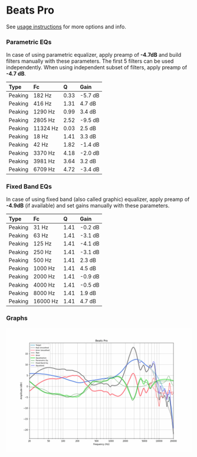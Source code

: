 # Beats Pro
See [usage instructions](https://github.com/jaakkopasanen/AutoEq#usage) for more options and info.

### Parametric EQs
In case of using parametric equalizer, apply preamp of **-4.7dB** and build filters manually
with these parameters. The first 5 filters can be used independently.
When using independent subset of filters, apply preamp of **-4.7 dB**.

| Type    | Fc       |    Q | Gain    |
|:--------|:---------|:-----|:--------|
| Peaking | 182 Hz   | 0.33 | -5.7 dB |
| Peaking | 416 Hz   | 1.31 | 4.7 dB  |
| Peaking | 1290 Hz  | 0.99 | 3.4 dB  |
| Peaking | 2805 Hz  | 2.52 | -9.5 dB |
| Peaking | 11324 Hz | 0.03 | 2.5 dB  |
| Peaking | 18 Hz    | 1.41 | 3.3 dB  |
| Peaking | 42 Hz    | 1.82 | -1.4 dB |
| Peaking | 3370 Hz  | 4.18 | -2.0 dB |
| Peaking | 3981 Hz  | 3.64 | 3.2 dB  |
| Peaking | 6709 Hz  | 4.72 | -3.4 dB |

### Fixed Band EQs
In case of using fixed band (also called graphic) equalizer, apply preamp of **-4.9dB**
(if available) and set gains manually with these parameters.

| Type    | Fc       |    Q | Gain    |
|:--------|:---------|:-----|:--------|
| Peaking | 31 Hz    | 1.41 | -0.2 dB |
| Peaking | 63 Hz    | 1.41 | -3.1 dB |
| Peaking | 125 Hz   | 1.41 | -4.1 dB |
| Peaking | 250 Hz   | 1.41 | -3.1 dB |
| Peaking | 500 Hz   | 1.41 | 2.3 dB  |
| Peaking | 1000 Hz  | 1.41 | 4.5 dB  |
| Peaking | 2000 Hz  | 1.41 | -0.9 dB |
| Peaking | 4000 Hz  | 1.41 | -0.5 dB |
| Peaking | 8000 Hz  | 1.41 | 1.9 dB  |
| Peaking | 16000 Hz | 1.41 | 4.7 dB  |

### Graphs
![](./Beats%20Pro.png)